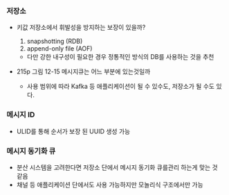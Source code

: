 ### 저장소

- 키값 저장소에서 휘발성을 방지하는 보장이 있을까?
  1. snapshotting (RDB)
  2. append-only file (AOF)
  - 다만 강한 내구성이 필요한 경우 정통적인 방식의 DB를 사용하는 것을 추천

- 215p 그림 12-15 메시지큐는 어느 부분에 있는것일까
  - 사용 범위에 따라 Kafka 등 애플리케이션이 될 수 있수도, 저장소가 될 수도 있다.

### 메시지 ID

- ULID를 통해 순서가 보장 된 UUID 생성 가능

### 메시지 동기화 큐

- 분산 시스템을 고려한다면 저장소 단에서 메시지 동기화 큐를관리 하는게 맞는 것 같음
- 채널 등 애플리케이션 단에서도 사용 가능하지만 모놀리식 구조에서만 가능
